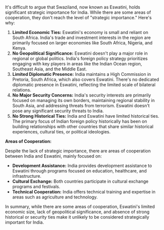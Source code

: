 It's difficult to argue that Swaziland, now known as Eswatini, holds significant strategic importance for India. While there are some areas of cooperation, they don't reach the level of "strategic importance." Here's why:

1. **Limited Economic Ties:** Eswatini's economy is small and reliant on South Africa. India's trade and investment interests in the region are primarily focused on larger economies like South Africa, Nigeria, and Kenya. 
2. **No Geopolitical Significance:** Eswatini doesn't play a major role in regional or global politics. India's foreign policy strategy prioritizes engaging with key players in areas like the Indian Ocean region, Southeast Asia, and the Middle East.
3. **Limited Diplomatic Presence:**  India maintains a High Commission in Pretoria, South Africa, which also covers Eswatini.  There's no dedicated diplomatic presence in Eswatini, reflecting the limited scale of bilateral relations.
4. **No Major Security Concerns:**  India's security interests are primarily focused on managing its own borders, maintaining regional stability in South Asia, and addressing threats from terrorism.  Eswatini doesn't pose any significant security threats to India.
5. **No Strong Historical Ties:**  India and Eswatini have limited historical ties.  The primary focus of Indian foreign policy historically has been on building relationships with other countries that share similar historical experiences, cultural ties, or political ideologies.

**Areas of Cooperation:**

Despite the lack of strategic importance, there are areas of cooperation between India and Eswatini, mainly focused on:

* **Development Assistance:** India provides development assistance to Eswatini through programs focused on education, healthcare, and infrastructure.
* **Cultural Exchange:** Both countries participate in cultural exchange programs and festivals. 
* **Technical Cooperation:** India offers technical training and expertise in areas such as agriculture and technology.

In summary, while there are some areas of cooperation, Eswatini's limited economic size, lack of geopolitical significance, and absence of strong historical or security ties make it unlikely to be considered strategically important for India. 
